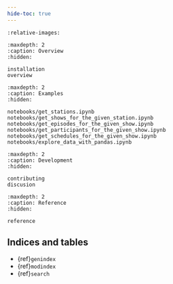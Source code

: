 ```yaml
---
hide-toc: true
---
```


```{include} ../../README.md
:relative-images:
```

```{toctree}
:maxdepth: 2
:caption: Overview
:hidden:

installation
overview
```

```{toctree}
:maxdepth: 2
:caption: Examples
:hidden:

notebooks/get_stations.ipynb
notebooks/get_shows_for_the_given_station.ipynb
notebooks/get_episodes_for_the_given_show.ipynb
notebooks/get_participants_for_the_given_show.ipynb
notebooks/get_schedules_for_the_given_show.ipynb
notebooks/explore_data_with_pandas.ipynb
```

```{toctree}
:maxdepth: 2
:caption: Development
:hidden:

contributing
discusion
```

```{toctree}
:maxdepth: 2
:caption: Reference
:hidden:

reference
```
## Indices and tables

- {ref}`genindex`
- {ref}`modindex`
- {ref}`search`
